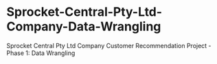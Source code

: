# Sprocket-Central-Pty-Ltd-Company-Data-Wrangling
Sprocket Central Pty Ltd Company Customer Recommendation Project - Phase 1: Data Wrangling
